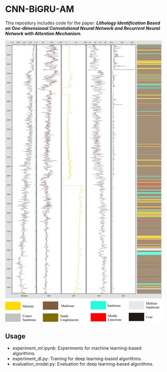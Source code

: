 # CNN-BiGRU-AM
This repository includes code for the paper: ***Lithology Identification Based on One-dimensional Convolutional Neural Network and Recurrent Neural Network with Attention Mechanism***.

![Framework](README_md_files/8b125230-fc36-11ec-9ea4-21ef9bdd3c9a.jpeg?v=1&type=image)

## Usage

 - experiment_ml.ipynb: Experiments for machine learning-based algorithms.
 - experiment_dl.py: Training for deep learning-based algorithms.
 - evaluation_model.py: Evaluation for deep learning-based algorithms.
